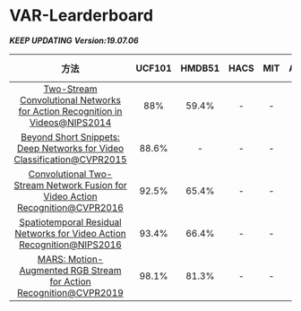 # VAR-Learderboard



<em>**KEEP UPDATING**<em>
<em>***Version:19.07.06***<em>

|方法|UCF101|HMDB51|HACS|MIT|AVA|Kinetics400|MiniKinetics|YT-8M|SSV1|SSV2|ActivityNet|Charades|Sports-1M|HOLLYWOOD2|NTU-RGB+D|MMD|UWA3D|N-UCLA|SYSU|
|:---:|:--:|:---:|:---:|:---:|:---:|:---:|:---:|:---:|:---:|:---:|:---:|:---:|:---:|:---:|:---:|:---:|:---:|:-----:|:---:|
|[Two-Stream Convolutional Networks for Action Recognition in Videos@NIPS2014](https://arxiv.org/pdf/1406.2199.pdf) |88%|59.4%|-|-|-|-|-|-|-|-|-|-|-|-|-|-|-|-|-|-|
|[Beyond Short Snippets: Deep Networks for Video Classification@CVPR2015](https://arxiv.org/pdf/1503.08909.pdf) |88.6%|-|-|-|-|-|-|-|-|-|-|-|-|-|-|-|-|-|-|-|
|[Convolutional Two-Stream Network Fusion for Video Action Recognition@CVPR2016](https://arxiv.org/pdf/1604.06573.pdf) |92.5%|65.4%|-|-|-|-|-|-|-|-|-|-|-|-|-|-|-|-|-|-|
|[Spatiotemporal Residual Networks for Video Action Recognition@NIPS2016](https://arxiv.org/pdf/1611.02155.pdf) |93.4%|66.4%|-|-|-|-|-|-|-|-|-|-|-|-|-|-|-|-|-|-|
|[MARS: Motion-Augmented RGB Stream for Action Recognition@CVPR2019](https://hal.inria.fr/hal-02140558/document)|98.1%|81.3%|-|-|-|74.9%|-|-|53%|-|-|-|-|-|-|-|-|-|-|




